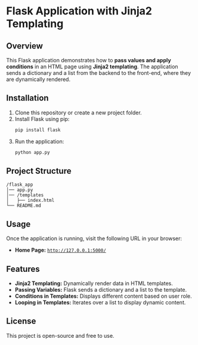 # Flask Application with Jinja2 Templating

## Overview  
This Flask application demonstrates how to **pass values and apply conditions** in an HTML page using **Jinja2 templating**. The application sends a dictionary and a list from the backend to the front-end, where they are dynamically rendered.

## Installation  
1. Clone this repository or create a new project folder.  
2. Install Flask using pip:  
   ```bash
   pip install flask
   ```
3. Run the application:  
   ```bash
   python app.py
   ```

## Project Structure  
```
/flask_app
│── app.py
│── /templates
│   ├── index.html
└── README.md
```

## Usage  
Once the application is running, visit the following URL in your browser:  

- **Home Page:** [`http://127.0.0.1:5000/`](http://127.0.0.1:5000/)

## Features  
- **Jinja2 Templating:** Dynamically render data in HTML templates.  
- **Passing Variables:** Flask sends a dictionary and a list to the template.  
- **Conditions in Templates:** Displays different content based on user role.  
- **Looping in Templates:** Iterates over a list to display dynamic content.  

## License  
This project is open-source and free to use.  

